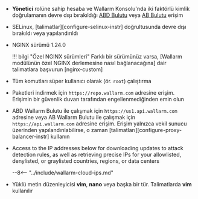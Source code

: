 * **Yönetici** rolüne sahip hesaba ve Wallarm Konsolu'nda iki faktörlü kimlik doğrulamanın devre dışı bırakıldığı [ABD Bulutu](https://us1.my.wallarm.com/) veya [AB Bulutu](https://my.wallarm.com/) erişim
* SELinux, [talimatlar][configure-selinux-instr] doğrultusunda devre dışı bırakıldı veya yapılandırıldı
* NGINX sürümü 1.24.0

    !!! bilgi "Özel NGINX sürümleri"
        Farklı bir sürümünüz varsa, [Wallarm modülünün özel NGINX derlemesine nasıl bağlanacağına] dair talimatlara başvurun [nginx-custom]
* Tüm komutları süper kullanıcı olarak (ör. `root`) çalıştırma
* Paketleri indirmek için `https://repo.wallarm.com` adresine erişim. Erişimin bir güvenlik duvarı tarafından engellenmediğinden emin olun
* ABD Wallarm Bulutu ile çalışmak için `https://us1.api.wallarm.com` adresine veya AB Wallarm Bulutu ile çalışmak için `https://api.wallarm.com` adresine erişim. Erişim yalnızca vekil sunucu üzerinden yapılandırılabilirse, o zaman [talimatları][configure-proxy-balancer-instr] kullanın
* Access to the IP addresses below for downloading updates to attack detection rules, as well as retrieving precise IPs for your allowlisted, denylisted, or graylisted countries, regions, or data centers

    --8<-- "../include/wallarm-cloud-ips.md"
* Yüklü metin düzenleyicisi **vim**, **nano** veya başka bir tür. Talimatlarda **vim** kullanılır